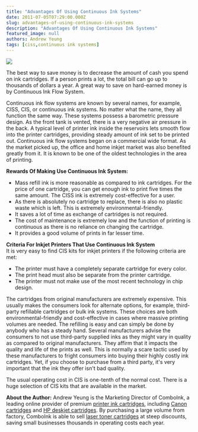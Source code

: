 ```yaml
---
title: "Advantages Of Using Continuous Ink Systems"
date: 2011-07-05T07:29:00.000Z
slug: advantages-of-using-continuous-ink-systems
description: "Advantages Of Using Continuous Ink Systems"
featured_image: null
authors: Andrew Yeung
tags: [ciss,continuous ink systems]
---
```


[![](/blog/images/ip1980wciss.gif)](/blog/images/ip1980wciss.gif)

The best way to save money is to decrease the amount of cash you spend on ink cartridges. If a person prints a lot, the total bill can go up to thousands of dollars a year. A great way to save on hard-earned money is by Continuous Ink Flow System.

Continuous ink flow systems are known by several names, for example, CISS, CIS, or continuous ink systems. No matter what the name, they all function the same way. These systems possess a barometric pressure design. As the front tank is vented, there is a very negative air pressure in the back. A typical level of printer ink inside the reservoirs lets smooth flow into the printer cartridges, providing steady amount of ink set to be printed out. Continuous ink flow systems began on a commercial wide format. As the market picked up, the office and home inkjet market was also benefited greatly from it. It is known to be one of the oldest technologies in the area of printing.

**Rewards Of Making Use Continuous Ink System:**

* Mass refill ink is more reasonable as compared to ink cartridges. For the price of one cartridge, you can get enough ink to print five times the same amount. The CISS ink is extremely cost-effective for a user.
* As there is absolutely no cartridge to replace, there is also no plastic waste which is left. This is extremely environmental-friendly.
* It saves a lot of time as exchange of cartridges is not required.
* The cost of maintenance is extremely low and the function of printing is continuous as there is no reliance on changing the cartridge.
* It provides a good volume of prints in far lesser time.

**Criteria For Inkjet Printers That Use Continuous Ink System**  
It is very easy to find CIS kits for inkjet printers if the following criteria are met:

* The printer must have a completely separate cartridge for every color.
* The print head must also be separate from the printer cartridge.
* The printer must not make use of the most recent technology in chip design.

The cartridges from original manufacturers are extremely expensive. This usually makes the consumers look for alternate options, for example, third-party refillable cartridges or bulk ink systems. These choices are both environmental-friendly and cost-effective in cases where massive printing volumes are needed. The refilling is easy and can simply be done by anybody who has a steady hand. Several manufacturers advise the consumers to not use third-party supplied inks as they might vary in quality as compared to original manufacturers. They affirm that it impacts the quality and life of the prints as well. This is normally a scare tactic used by these manufacturers to fright consumers into buying their highly costly ink cartridges. Yet, if you choose to purchase from a third party, it's very important that the ink they offer isn't bad quality.

The usual operating cost in CIS is one-tenth of the normal cost. There is a huge selection of CIS kits that are available in the market.

**About the Author:** Andrew Yeung is the Marketing Director of ComboInk, a leading online provider of premium [printer ink cartridges](https://www.comboink.com/), including [Canon cartridges](https://www.comboink.com/canon-printer-ink-cartridges) and [HP deskjet cartridges](https://www.comboink.com/hp-compatible-toner-cartridge). By purchasing a large volume from factory, ComboInk is able to sell [laser toner cartridges](https://www.comboink.com/) at steep discounts, saving small businesses thousands in operating costs each year.